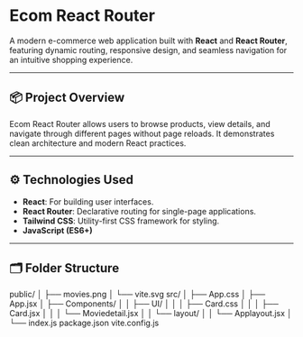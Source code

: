 # Ecom React Router

A modern e-commerce web application built with **React** and **React Router**, featuring dynamic routing, responsive design, and seamless navigation for an intuitive shopping experience.

---

## 📦 Project Overview

Ecom React Router allows users to browse products, view details, and navigate through different pages without page reloads. It demonstrates clean architecture and modern React practices.

---

## ⚙️ Technologies Used

- **React**: For building user interfaces.
- **React Router**: Declarative routing for single-page applications.
- **Tailwind CSS**: Utility-first CSS framework for styling.
- **JavaScript (ES6+)**

---

## 🗂️ Folder Structure

public/
│ ├── movies.png
│ └── vite.svg
src/
│ ├── App.css
│ ├── App.jsx
│ ├── Components/
│ │ ├── UI/
│ │ │ ├── Card.css
│ │ │ ├── Card.jsx
│ │ │ └── Moviedetail.jsx
│ │ └── layout/
│ │ └── Applayout.jsx
│ └── index.js
package.json
vite.config.js
